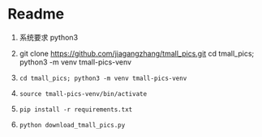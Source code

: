# Readme

1. 系统要求 python3
2.
    git clone https://github.com/jiagangzhang/tmall_pics.git
    cd tmall_pics; python3 -m venv tmall-pics-venv
    
3. ```cd tmall_pics; python3 -m venv tmall-pics-venv```
4. ```source tmall-pics-venv/bin/activate```
5. ```pip install -r requirements.txt```
6. ```python download_tmall_pics.py```
